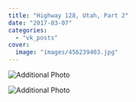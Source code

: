 ```yaml
---
title: "Highway 128, Utah, Part 2"
date: "2017-03-07"
categories: 
  - "vk_posts"
cover:
  image: "images/456239403.jpg"
---
```


![Additional Photo](https://vodpop.ru/wp-content/uploads/2023/07/456239404.jpg)

![Additional Photo](https://vodpop.ru/wp-content/uploads/2023/07/456239405.jpg)
